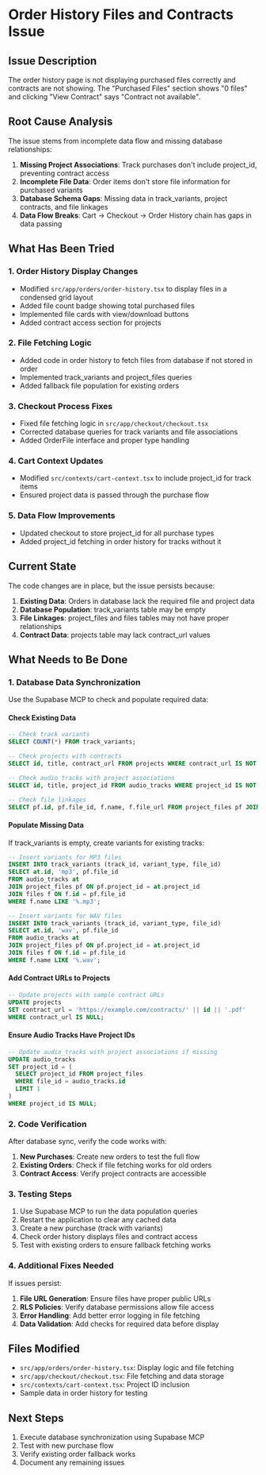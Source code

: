 # Order History Files and Contracts Issue

## Issue Description

The order history page is not displaying purchased files correctly and contracts are not showing. The "Purchased Files" section shows "0 files" and clicking "View Contract" says "Contract not available".

## Root Cause Analysis

The issue stems from incomplete data flow and missing database relationships:

1. **Missing Project Associations**: Track purchases don't include project_id, preventing contract access
2. **Incomplete File Data**: Order items don't store file information for purchased variants
3. **Database Schema Gaps**: Missing data in track_variants, project contracts, and file linkages
4. **Data Flow Breaks**: Cart → Checkout → Order History chain has gaps in data passing

## What Has Been Tried

### 1. Order History Display Changes
- Modified `src/app/orders/order-history.tsx` to display files in a condensed grid layout
- Added file count badge showing total purchased files
- Implemented file cards with view/download buttons
- Added contract access section for projects

### 2. File Fetching Logic
- Added code in order history to fetch files from database if not stored in order
- Implemented track_variants and project_files queries
- Added fallback file population for existing orders

### 3. Checkout Process Fixes
- Fixed file fetching logic in `src/app/checkout/checkout.tsx`
- Corrected database queries for track variants and file associations
- Added OrderFile interface and proper type handling

### 4. Cart Context Updates
- Modified `src/contexts/cart-context.tsx` to include project_id for track items
- Ensured project data is passed through the purchase flow

### 5. Data Flow Improvements
- Updated checkout to store project_id for all purchase types
- Added project_id fetching in order history for tracks without it

## Current State

The code changes are in place, but the issue persists because:

1. **Existing Data**: Orders in database lack the required file and project data
2. **Database Population**: track_variants table may be empty
3. **File Linkages**: project_files and files tables may not have proper relationships
4. **Contract Data**: projects table may lack contract_url values

## What Needs to Be Done

### 1. Database Data Synchronization

Use the Supabase MCP to check and populate required data:

#### Check Existing Data
```sql
-- Check track variants
SELECT COUNT(*) FROM track_variants;

-- Check projects with contracts
SELECT id, title, contract_url FROM projects WHERE contract_url IS NOT NULL;

-- Check audio tracks with project associations
SELECT id, title, project_id FROM audio_tracks WHERE project_id IS NOT NULL;

-- Check file linkages
SELECT pf.id, pf.file_id, f.name, f.file_url FROM project_files pf JOIN files f ON pf.file_id = f.id;
```

#### Populate Missing Data

If track_variants is empty, create variants for existing tracks:
```sql
-- Insert variants for MP3 files
INSERT INTO track_variants (track_id, variant_type, file_id)
SELECT at.id, 'mp3', pf.file_id
FROM audio_tracks at
JOIN project_files pf ON pf.project_id = at.project_id
JOIN files f ON f.id = pf.file_id
WHERE f.name LIKE '%.mp3';

-- Insert variants for WAV files
INSERT INTO track_variants (track_id, variant_type, file_id)
SELECT at.id, 'wav', pf.file_id
FROM audio_tracks at
JOIN project_files pf ON pf.project_id = at.project_id
JOIN files f ON f.id = pf.file_id
WHERE f.name LIKE '%.wav';
```

#### Add Contract URLs to Projects
```sql
-- Update projects with sample contract URLs
UPDATE projects
SET contract_url = 'https://example.com/contracts/' || id || '.pdf'
WHERE contract_url IS NULL;
```

#### Ensure Audio Tracks Have Project IDs
```sql
-- Update audio_tracks with project associations if missing
UPDATE audio_tracks
SET project_id = (
  SELECT project_id FROM project_files
  WHERE file_id = audio_tracks.id
  LIMIT 1
)
WHERE project_id IS NULL;
```

### 2. Code Verification

After database sync, verify the code works with:

1. **New Purchases**: Create new orders to test the full flow
2. **Existing Orders**: Check if file fetching works for old orders
3. **Contract Access**: Verify project contracts are accessible

### 3. Testing Steps

1. Use Supabase MCP to run the data population queries
2. Restart the application to clear any cached data
3. Create a new purchase (track with variants)
4. Check order history displays files and contract access
5. Test with existing orders to ensure fallback fetching works

### 4. Additional Fixes Needed

If issues persist:

1. **File URL Generation**: Ensure files have proper public URLs
2. **RLS Policies**: Verify database permissions allow file access
3. **Error Handling**: Add better error logging in file fetching
4. **Data Validation**: Add checks for required data before display

## Files Modified

- `src/app/orders/order-history.tsx`: Display logic and file fetching
- `src/app/checkout/checkout.tsx`: File fetching and data storage
- `src/contexts/cart-context.tsx`: Project ID inclusion
- Sample data in order history for testing

## Next Steps

1. Execute database synchronization using Supabase MCP
2. Test with new purchase flow
3. Verify existing order fallback works
4. Document any remaining issues